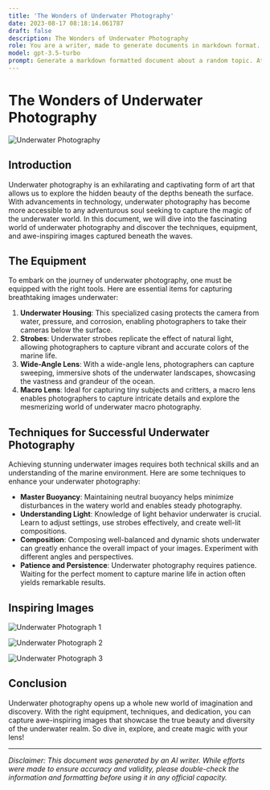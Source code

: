 ```yaml
---
title: 'The Wonders of Underwater Photography'
date: 2023-08-17 08:18:14.061787
draft: false
description: The Wonders of Underwater Photography
role: You are a writer, made to generate documents in markdown format. It is very important that all of the documents you generate are in valid markdown format.
model: gpt-3.5-turbo
prompt: Generate a markdown formatted document about a random topic. At the bottom, include a disclaimer explaining that the document was generated by you. The first line of the document should be the title. Make sure that the entire document is in proper markdown format, using a mix of various tags to make the document visually appealing.
---
```


# The Wonders of Underwater Photography

![Underwater Photography](https://www.example.com/underwater-photo.jpg)

## Introduction

Underwater photography is an exhilarating and captivating form of art that allows us to explore the hidden beauty of the depths beneath the surface. With advancements in technology, underwater photography has become more accessible to any adventurous soul seeking to capture the magic of the underwater world. In this document, we will dive into the fascinating world of underwater photography and discover the techniques, equipment, and awe-inspiring images captured beneath the waves.

## The Equipment

To embark on the journey of underwater photography, one must be equipped with the right tools. Here are essential items for capturing breathtaking images underwater:

1. **Underwater Housing**: This specialized casing protects the camera from water, pressure, and corrosion, enabling photographers to take their cameras below the surface.
2. **Strobes**: Underwater strobes replicate the effect of natural light, allowing photographers to capture vibrant and accurate colors of the marine life.
3. **Wide-Angle Lens**: With a wide-angle lens, photographers can capture sweeping, immersive shots of the underwater landscapes, showcasing the vastness and grandeur of the ocean.
4. **Macro Lens**: Ideal for capturing tiny subjects and critters, a macro lens enables photographers to capture intricate details and explore the mesmerizing world of underwater macro photography.

## Techniques for Successful Underwater Photography

Achieving stunning underwater images requires both technical skills and an understanding of the marine environment. Here are some techniques to enhance your underwater photography:

- **Master Buoyancy**: Maintaining neutral buoyancy helps minimize disturbances in the watery world and enables steady photography.
- **Understanding Light**: Knowledge of light behavior underwater is crucial. Learn to adjust settings, use strobes effectively, and create well-lit compositions.
- **Composition**: Composing well-balanced and dynamic shots underwater can greatly enhance the overall impact of your images. Experiment with different angles and perspectives.
- **Patience and Persistence**: Underwater photography requires patience. Waiting for the perfect moment to capture marine life in action often yields remarkable results.

## Inspiring Images

![Underwater Photograph 1](https://www.example.com/photo1.jpg)

![Underwater Photograph 2](https://www.example.com/photo2.jpg)

![Underwater Photograph 3](https://www.example.com/photo3.jpg)

## Conclusion

Underwater photography opens up a whole new world of imagination and discovery. With the right equipment, techniques, and dedication, you can capture awe-inspiring images that showcase the true beauty and diversity of the underwater realm. So dive in, explore, and create magic with your lens!

---

*Disclaimer: This document was generated by an AI writer. While efforts were made to ensure accuracy and validity, please double-check the information and formatting before using it in any official capacity.*